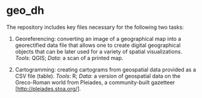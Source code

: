 # geo_dh

The repository includes key files necessary for the following two tasks:

1. Georeferencing: converting an image of a geographical map into a georectified data file that allows one to create digital geographical objects that can be later used for a variety of spatial visualizations. *Tools*: QGIS; *Data*: a scan of a printed map. 

2. Cartogramming: creating cartograms from geospatial data provided as a CSV file (table). *Tools*: R; *Data*: a version of geospatial data on the Greco-Roman world from Pleiades, a community-built gazetteer [http://pleiades.stoa.org/].   
